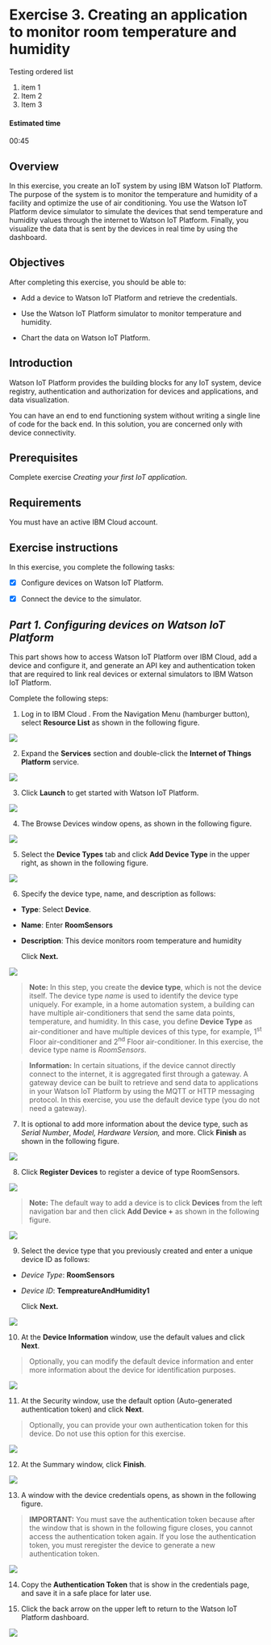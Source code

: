 # Exercise 3. Creating an application to monitor room temperature and humidity
Testing ordered list
1. item 1
1. Item 2
1. Item 3

#### Estimated time

00:45

## Overview

In this exercise, you create an IoT system by using IBM Watson IoT
Platform. The purpose of the system is to monitor the temperature and
humidity of a facility and optimize the use of air conditioning. You use
the Watson IoT Platform device simulator to simulate the devices that
send temperature and humidity values through the internet to Watson IoT
Platform. Finally, you visualize the data that is sent by the devices in
real time by using the dashboard.

## Objectives

After completing this exercise, you should be able to:

  - Add a device to Watson IoT Platform and retrieve the credentials.

  - Use the Watson IoT Platform simulator to monitor temperature and
    humidity.

  - Chart the data on Watson IoT Platform.

## Introduction

Watson IoT Platform provides the building blocks for any IoT system,
device registry, authentication and authorization for devices and
applications, and data visualization.

You can have an end to end functioning system without writing a single
line of code for the back end. In this solution, you are concerned only
with device connectivity.

## Prerequisites

Complete exercise *Creating your first IoT application*.

## Requirements

You must have an active IBM Cloud account.

## Exercise instructions

In this exercise, you complete the following tasks:

- [X] Configure devices on Watson IoT Platform.

- [X] Connect the device to the simulator.

## _Part 1. Configuring devices on Watson IoT Platform_ 

This part shows how to access Watson IoT Platform over IBM
Cloud, add a device and configure it, and generate an API key and
authentication token that are required to link real devices or external
simulators to IBM Watson IoT Platform.

Complete the following steps:

1. Log in to IBM Cloud . From the Navigation Menu (hamburger button),
    select **Resource List** as shown in the following figure.

![](/media/SAIOT2EX03-mon-temp-hum_001.jpg)

2. Expand the **Services** section and double-click the **Internet of
    Things Platform** service.

![](/media/SAIOT2EX03-mon-temp-hum_002.jpg)

3. Click **Launch** to get started with Watson IoT Platform.

![](/media/SAIOT2EX03-mon-temp-hum_003.jpg)

4. The Browse Devices window opens, as shown in the following
    figure.

![](/media/SAIOT2EX03-mon-temp-hum_004.jpg)

5. Select the **Device Types** tab and click **Add Device Type** in the
    upper right, as shown in the following figure.

![](/media/SAIOT2EX03-mon-temp-hum_005.jpg)

6. Specify the device type, name, and description as follows:

- **Type**: Select **Device**.

- **Name**: Enter **RoomSensors**

- **Description**: This device monitors room temperature and humidity
    
    Click **Next.**

![](/media/SAIOT2EX03-mon-temp-hum_006.jpg)

>**Note:** In this step, you create the **device type**, which is not the device itself. The device type *name* is used to identify the device type uniquely. For example, in a home automation system, a building can have multiple air-conditioners that send the same data points,
>temperature, and humidity. In this case, you define **Device Type** as air-conditioner and have multiple devices of this type, for example, 1<sup>st</sup> Floor air-conditioner and 2<sup>nd</sup>
>Floor air-conditioner. In this exercise, the device type name is *RoomSensors*.

>**Information:** In certain situations, if the device cannot directly connect to the internet, it is aggregated first through a gateway. A gateway device can be built to retrieve and send data to applications in
>your Watson IoT Platform by using the MQTT or HTTP messaging protocol. In this exercise, you use the default device type (you do not need a gateway).

7. It is optional to add more information about the device type, such as *Serial Number*, *Model,* *Hardware Version,* and more.
    Click **Finish** as shown in the following figure.

![](/media/SAIOT2EX03-mon-temp-hum_007.jpg)

8. Click **Register Devices** to register a device of type RoomSensors.

![](/media/SAIOT2EX03-mon-temp-hum_008.jpg)

>**Note:** The default way to add a device is to click **Devices** from the left navigation bar and then click **Add Device \+** as shown in the following figure.

![](/media/SAIOT2EX03-mon-temp-hum_011.png.png)

9. Select the device type that you previously created and enter a
    unique device ID as follows:

  - *Device Type*: **RoomSensors**

  - *Device ID*: **TempreatureAndHumidity1**
    
    Click **Next.**

![](/media/SAIOT2EX03-mon-temp-hum_012.jpg)

10. At the **Device Information** window, use the default values and click **Next**.

>Optionally, you can modify the default device information and enter more information about the device for identification purposes.
    
![](/media/SAIOT2EX03-mon-temp-hum_013.jpg)

11. At the Security window, use the default option (Auto-generated authentication token) and click **Next**.

>Optionally, you can provide your own authentication token for this device. Do not use this option for this exercise.
    
![](/media/SAIOT2EX03-mon-temp-hum_014.jpg)

12. At the Summary window, click **Finish**.

![](/media/SAIOT2EX03-mon-temp-hum_015.jpg)

13. A window with the device credentials opens, as shown in the
    following figure.

>**IMPORTANT:** You must save the authentication token because after the window that is shown in the following figure closes, you cannot access the authentication token again. 
>If you lose the authentication token, you must reregister the device to generate a new authentication token.

![](/media/SAIOT2EX03-mon-temp-hum_017.jpg)

14. Copy the **Authentication Token** that is show in the credentials page, and save it in a safe place for later use.

15. Click the back arrow on the upper left to return to the Watson IoT
    Platform dashboard.
    
 ![](/media/SAIOT2EX03-mon-temp-hum_018.jpg)


